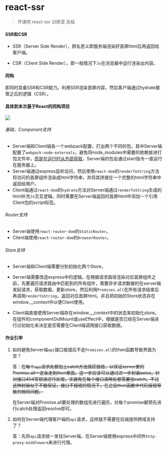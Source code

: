 # react-ssr


> 开课吧 react-ssr 训练营 总结



#### SSR和CSR

- SSR（Server Side Render），顾名思义即服务端渲染好首屏html后再返回给客户端。

- CSR（Client Side Render），即一般情况下`Js`在浏览器中运行渲染出内容。



#### 同构

即同时具备SSR和CSR能力。利用SSR渲染首屏内容，然后客户端通过hydrate接管之后的逻辑（CSR）。



#### 具体到本次基于React的同构项目

![](F:\SelfLearning\前端\Web全栈\训练营\同构.png)

###### 基础，Component支持

- Server端和Client端各一个webpack配置，打出两个不同的包，其中Server端配置了`webpack-node-externals`，避免将node_modules中需要的依赖放进打包文件中，[而是在运行时从外部获取](https://webpack.docschina.org/configuration/externals/#externals)，Server端的包会通过start指令一直运行在服务器上。
- Server端通过express监听访问，然后使用`react-dom`的`renderToString`方法将访问的首屏组件渲染成html字符串，并将其拼接在一个完整的html字符串中返回给用户。
- Client端通过`react-dom`的`hydrate`方法对Server端通过`renderToString`生成的html补充`Js`交互逻辑。同时需要在Server端返回的首屏html中添加一个引用Client包的script标签。

###### Router支持

- Server端使用`react-router-dom`的`StaticRouter`。
- Client端使用`react-router-dom`的`BrowserRouter`。

###### Store支持

- Server端和Client端需要分别初始化两个Store。

- Server端需要改造express中的逻辑。在根据请求路径渲染对应首屏组件之前，先要遍历请求路由中匹配到的所有组件，需要异步请求数据的在server端发起请求，获取数据，更新store，然后利用`Promises.all`在所有请求结束后再调用`renderToString`，返回对应首屏html。并且把初始的Store状态存在window.__context中以便Client使用。
- Client端直接使用Server端存在window.__context中的状态来初始化store。在组件的componentDidMount或useEffect中，根据是否已经在Server端进行过初始化来决定是否需要在Client端调用接口获取数据。



#### 作业引申

1. 如何避免Server端`api`接口报错后不走`Promises.all`的then函数导致界面为空？

   答：~~在每个`api`请求处都加上catch方法捕获报错，以保证server里的Promise.all一定会走到then里面。这一步应该可以通过进一步封装axios，针对接口404等错误进行处理，来避免在每个接口调用处都需要加catch。不过这种封装似乎不能保证，接口不报错的情况下，在之后then函数中代码报错导致的相同问题。~~

   在Server端对Promise.all要处理的数组先进行遍历，对每个promise都预先进行catch处理返回resolve即可。

2. 如何在Server端代理客户端的`api`请求，这样就不需要在后端提供跨域支持了？

   答：先将`api`请求统一发往Server端，在Server端使用express中间件`http-proxy-middleware`来进行代理。